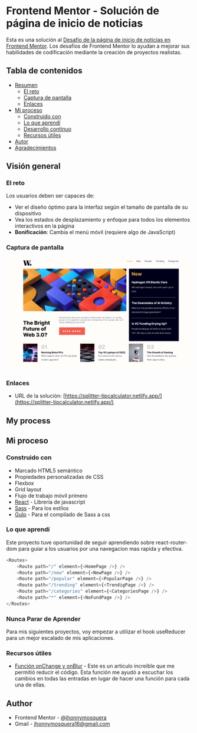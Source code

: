 # Frontend Mentor - Solución de página de inicio de noticias

Esta es una solución al [Desafío de la página de inicio de noticias en Frontend Mentor](https://www.frontendmentor.io/challenges/news-homepage-H6SWTa1MFl). Los desafíos de Frontend Mentor lo ayudan a mejorar sus habilidades de codificación mediante la creación de proyectos realistas.

## Tabla de contenidos

- [Resumen](#resumen)
  - [El reto](#el-reto)
  - [Captura de pantalla](#captura-de-pantalla)
  - [Enlaces](#enlaces)
- [Mi proceso](#mi-proceso)
  - [Construido con](#construido-con)
  - [Lo que aprendí](#lo-que-aprendí)
  - [Desarrollo continuo](#desarrollo-continuo)
  - [Recursos útiles](#recursos-útiles)
- [Autor](#autor)
- [Agradecimientos](#agradecimientos)

## Visión general

### El reto

Los usuarios deben ser capaces de:

- Ver el diseño óptimo para la interfaz según el tamaño de pantalla de su dispositivo
- Vea los estados de desplazamiento y enfoque para todos los elementos interactivos en la página
- **Bonificación**: Cambia el menú móvil (requiere algo de JavaScript)

### Captura de pantalla

![](./public/page.png)

### Enlaces

- URL de la solución: [https://splitter-tipcalculator.netlify.app/](https://splitter-tipcalculator.netlify.app/)

## My process

## Mi proceso

### Construido con

- Marcado HTML5 semántico
- Propiedades personalizadas de CSS
- Flexbox
- Grid layout
- Flujo de trabajo móvil primero
- [React](https://reactjs.org/) - Libreria de javascript
- [Sass](https://sass-lang.com/) - Para los estilos
- [Gulp](https://gulpjs.com/) - Para el compilado de Sass a css

### Lo que aprendí

Este proyecto tuve oportunidad de seguir aprendiendo sobre react-router-dom para guiar a los usuarios por una navegacion mas rapida y efectiva.

```javascript
<Routes>
	<Route path="/" element={<HomePage />} />
	<Route path="/new" element={<NewPage />} />
	<Route path="/popular" element={<PopularPage />} />
	<Route path="/trending" element={<TrendigPage />} />
	<Route path="/categories" element={<CategoriesPage />} />
	<Route path="*" element={<NoFundPage />} />
</Routes>
```

### Nunca Parar de Aprender

Para mis siguientes proyectos, voy empezar a utilizar el hook useReducer para un mejor escalado de mis aplicaciones.

### Recursos útiles

- [Función onChange y onBlur](https://bluuweb.github.io/react/formularios/) - Este es un artículo increíble que me permitió reducir el código. Esta función me ayudó a escuchar los cambios en todas las entradas en lugar de hacer una función para cada una de ellas.

## Author

- Frontend Mentor - [@jhonnymosquera](https://www.frontendmentor.io/profile/jhonnymosquera)
- Gmail - [jhonnymosquera16@gmail.com](https://www.gmail.com)
